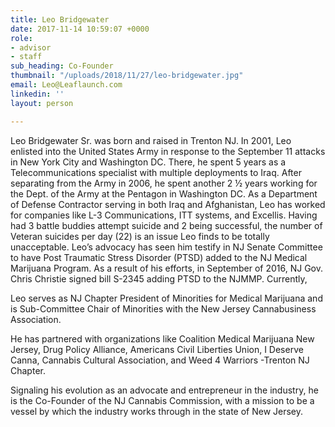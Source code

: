 ```yaml
---
title: Leo Bridgewater
date: 2017-11-14 10:59:07 +0000
role:
- advisor
- staff
sub_heading: Co-Founder
thumbnail: "/uploads/2018/11/27/leo-bridgewater.jpg"
email: Leo@Leaflaunch.com
linkedin: ''
layout: person

---
```

Leo Bridgewater Sr. was born and raised in Trenton NJ. In 2001, Leo enlisted into the United States Army in response to the September 11 attacks in New York City and Washington DC. There, he spent 5 years as a Telecommunications specialist with multiple deployments to Iraq. After separating from the Army in 2006, he spent another 2 ½ years working for the Dept. of the Army at the Pentagon in Washington DC. As a Department of Defense Contractor serving in both Iraq and Afghanistan, Leo has worked for companies like L-3 Communications, ITT systems, and Excellis. Having had 3 battle buddies attempt suicide and 2 being successful, the number of Veteran suicides per day (22) is an issue Leo finds to be totally unacceptable. Leo’s advocacy has seen him testify in NJ Senate Committee to have Post Traumatic Stress Disorder (PTSD) added to the NJ Medical Marijuana Program. As a result of his efforts, in September of 2016, NJ Gov. Chris Christie signed bill S-2345 adding PTSD to the NJMMP. Currently,   
  
Leo serves as NJ Chapter President of Minorities for Medical Marijuana and is Sub-Committee Chair of Minorities with the New Jersey Cannabusiness Association.  
  
 He has partnered with organizations like Coalition Medical Marijuana New Jersey, Drug Policy Alliance, Americans Civil Liberties Union, I Deserve Canna, Cannabis Cultural Association, and Weed 4 Warriors -Trenton NJ Chapter.   
  
Signaling his evolution as an advocate and entrepreneur in the industry, he is the Co-Founder of the NJ Cannabis Commission, with a mission to be a vessel by which the industry works through in the state of New Jersey.